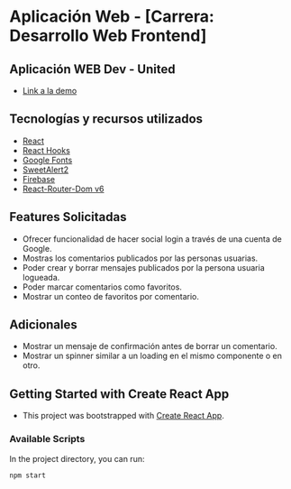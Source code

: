 # Aplicación Web - [Carrera: Desarrollo Web Frontend]

## Aplicación WEB Dev - United
* [Link a la demo](https://mariotorres94.github.io/ProyectoFullStack-AcamicaSprint4/)

## Tecnologías y recursos utilizados 
* [React](https://reactjs.org/)
* [React Hooks](https://reactjs.org/docs/hooks-intro.html)
* [Google Fonts](https://fonts.google.com/)
* [SweetAlert2](https://sweetalert2.github.io/)
* [Firebase](https://firebase.google.com/)
* [React-Router-Dom v6](https://reactrouter.com/)

## Features Solicitadas

* Ofrecer funcionalidad de hacer social login a través de una cuenta de Google.
* Mostras los comentarios publicados por las personas usuarias.
* Poder crear y borrar mensajes publicados por la persona usuaria logueada.
* Poder marcar comentarios como favoritos.
* Mostrar un conteo de favoritos por comentario.

## Adicionales
* Mostrar un mensaje de confirmación antes de borrar un comentario.
* Mostrar un spinner similar a un loading en el mismo componente o en otro.

## Getting Started with Create React App
* This project was bootstrapped with [Create React App](https://github.com/facebook/create-react-app).

### Available Scripts
In the project directory, you can run:

`npm start`

